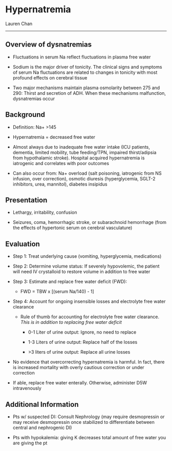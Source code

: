 # Hypernatremia 

Lauren Chan

---

## Overview of dysnatremias

- Fluctuations in serum Na reflect fluctuations in plasma free water

- Sodium is the major driver of tonicity. The clinical signs and
    symptoms of serum Na fluctuations are related to changes in tonicity
    with most profound effects on cerebral tissue

- Two major mechanisms maintain plasma osmolarity between 275 and 290:
    Thirst and secretion of ADH. When these mechanisms malfunction,
    dysnatremias occur

## Background

- Definition: Na+ \>145

- Hypernatremia = decreased free water

- Almost always due to inadequate free water intake (ICU patients,
    dementia, limited mobility, tube feeding/TPN, impaired
    thirst/adipsia from hypothalamic stroke). Hospital acquired
    hypernatremia is iatrogenic and correlates with poor outcomes

- Can also occur from: Na+ overload (salt poisoning, iatrogenic from
    NS infusion, over correction), osmotic diuresis (hyperglycemia,
    SGLT-2 inhibitors, urea, mannitol), diabetes insipidus

## Presentation

- Lethargy, irritability, confusion

- Seizures, coma, hemorrhagic stroke, or subarachnoid hemorrhage (from
    the effects of hypertonic serum on cerebral vasculature)

## Evaluation

- Step 1: Treat underlying cause (vomiting, hyperglycemia,
    medications)

- Step 2: Determine volume status: If severely hypovolemic, the
    patient will need IV crystalloid to restore volume in addition to
    free water

- Step 3: Estimate and replace free water deficit (FWD):

    - FWD = TBW x \[(serum Na/140) - 1\]

- Step 4: Account for ongoing insensible losses and electrolyte free
    water clearance

    - Rule of thumb for accounting for electrolyte free water clearance. *This is in addition to replacing free water deficit*

        - 0-1 Liter of urine output: Ignore, no need to replace

        - 1-3 Liters of urine output: Replace half of the losses

        - \>3 liters of urine output: Replace all urine losses

- No evidence that overcorrecting hypernatremia is harmful. In fact,
    there is increased mortality with overly cautious correction or
    under correction

- If able, replace free water enterally. Otherwise, administer D5W
    intravenously

## Additional Information

- Pts w/ suspected DI: Consult Nephrology (may require desmopressin or
    may receive desmopressin once stabilized to differentiate between
    central and nephrogenic DI)

- Pts with hypokalemia: giving K decreases total amount of free water
    you are giving the pt
